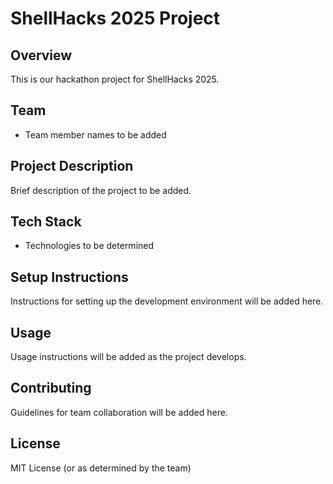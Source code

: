 # ShellHacks 2025 Project

## Overview
This is our hackathon project for ShellHacks 2025.

## Team
- Team member names to be added

## Project Description
Brief description of the project to be added.

## Tech Stack
- Technologies to be determined

## Setup Instructions
Instructions for setting up the development environment will be added here.

## Usage
Usage instructions will be added as the project develops.

## Contributing
Guidelines for team collaboration will be added here.

## License
MIT License (or as determined by the team)
